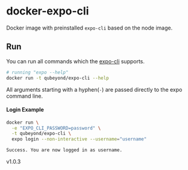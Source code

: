 # docker-expo-cli

Docker image with preinstalled `expo-cli` based on the node image.

## Run

You can run all commands which the [expo-cli](https://github.com/expo/expo-cli) supports.

```bash
# running "expo --help"
docker run -t qubeyond/expo-cli --help
```

All arguments starting with a hyphen(`-`) are passed directly to the expo command line.

#### Login Example

```bash
docker run \
  -e "EXPO_CLI_PASSWORD=password" \
  -t qubeyond/expo-cli \
  expo login --non-interactive --username="username"

Success. You are now logged in as username.
```

v1.0.3